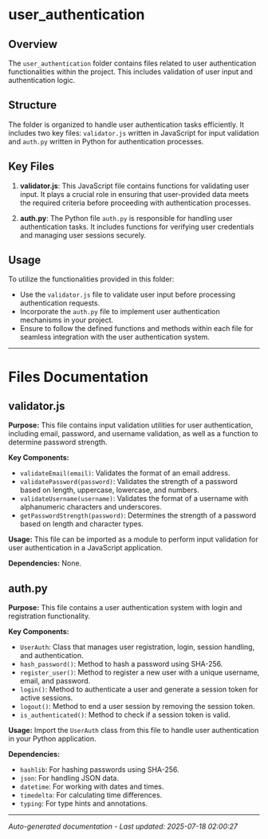 # user_authentication

## Overview
The `user_authentication` folder contains files related to user authentication functionalities within the project. This includes validation of user input and authentication logic.

## Structure
The folder is organized to handle user authentication tasks efficiently. It includes two key files: `validator.js` written in JavaScript for input validation and `auth.py` written in Python for authentication processes.

## Key Files
1. **validator.js**: This JavaScript file contains functions for validating user input. It plays a crucial role in ensuring that user-provided data meets the required criteria before proceeding with authentication processes.
   
2. **auth.py**: The Python file `auth.py` is responsible for handling user authentication tasks. It includes functions for verifying user credentials and managing user sessions securely.

## Usage
To utilize the functionalities provided in this folder:
- Use the `validator.js` file to validate user input before processing authentication requests.
- Incorporate the `auth.py` file to implement user authentication mechanisms in your project.
- Ensure to follow the defined functions and methods within each file for seamless integration with the user authentication system.

---

# Files Documentation

## validator.js

**Purpose:** This file contains input validation utilities for user authentication, including email, password, and username validation, as well as a function to determine password strength.

**Key Components:**
- `validateEmail(email)`: Validates the format of an email address.
- `validatePassword(password)`: Validates the strength of a password based on length, uppercase, lowercase, and numbers.
- `validateUsername(username)`: Validates the format of a username with alphanumeric characters and underscores.
- `getPasswordStrength(password)`: Determines the strength of a password based on length and character types.

**Usage:** This file can be imported as a module to perform input validation for user authentication in a JavaScript application.

**Dependencies:** None.

## auth.py

**Purpose:** This file contains a user authentication system with login and registration functionality.

**Key Components:**
- `UserAuth`: Class that manages user registration, login, session handling, and authentication.
- `hash_password()`: Method to hash a password using SHA-256.
- `register_user()`: Method to register a new user with a unique username, email, and password.
- `login()`: Method to authenticate a user and generate a session token for active sessions.
- `logout()`: Method to end a user session by removing the session token.
- `is_authenticated()`: Method to check if a session token is valid.

**Usage:** Import the `UserAuth` class from this file to handle user authentication in your Python application.

**Dependencies:**
- `hashlib`: For hashing passwords using SHA-256.
- `json`: For handling JSON data.
- `datetime`: For working with dates and times.
- `timedelta`: For calculating time differences.
- `typing`: For type hints and annotations.

---
*Auto-generated documentation - Last updated: 2025-07-18 02:00:27*
